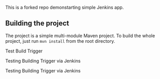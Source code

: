 This is a forked repo demonstarting simple Jenkins app.

## Building the project

The project is a simple multi-module Maven project. To build the whole project, just run `mvn install` from the root directory.

Test Build Trigger

Testing Building Trigger via Jenkins

Testing Building Trigger via Jenkins
